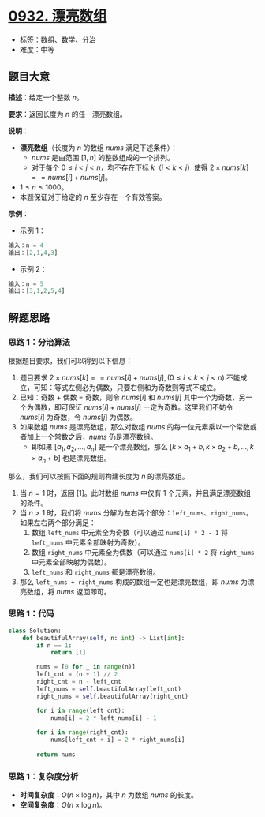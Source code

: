# [0932. 漂亮数组](https://leetcode.cn/problems/beautiful-array/)

- 标签：数组、数学、分治
- 难度：中等

## 题目大意

**描述**：给定一个整数 $n$。

**要求**：返回长度为 $n$ 的任一漂亮数组。

**说明**：

- **漂亮数组**（长度为 $n$ 的数组 $nums$ 满足下述条件）：
  - $nums$ 是由范围 $[1, n]$ 的整数组成的一个排列。
  - 对于每个 $0 \le i < j < n$，均不存在下标 $k$（$i < k < j$）使得 $2 \times nums[k] == nums[i] + nums[j]$。
- $1 \le n \le 1000$。
- 本题保证对于给定的 $n$ 至少存在一个有效答案。

**示例**：

- 示例 1：

```python
输入：n = 4
输出：[2,1,4,3]
```

- 示例 2：

```python
输入：n = 5
输出：[3,1,2,5,4]
```

## 解题思路

### 思路 1：分治算法

根据题目要求，我们可以得到以下信息：

1. 题目要求 $2 \times nums[k] == nums[i] + nums[j], (0 \le i < k < j < n)$ 不能成立，可知：等式左侧必为偶数，只要右侧和为奇数则等式不成立。
2. 已知：奇数 + 偶数 = 奇数，则令 $nums[i]$ 和 $nums[j]$ 其中一个为奇数，另一个为偶数，即可保证 $nums[i] + nums[j]$ 一定为奇数。这里我们不妨令 $nums[i]$ 为奇数，令 $nums[j]$ 为偶数。
3. 如果数组 $nums$ 是漂亮数组，那么对数组 $nums$ 的每一位元素乘以一个常数或者加上一个常数之后，$nums$ 仍是漂亮数组。
   - 即如果 $[a_1, a_2, ..., a_n]$ 是一个漂亮数组，那么 $[k \times a_1 + b, k \times a_2 + b, ..., k \times a_n + b]$ 也是漂亮数组。

那么，我们可以按照下面的规则构建长度为 $n$ 的漂亮数组。

1. 当 $n = 1$ 时，返回 $[1]$。此时数组 $nums$ 中仅有 $1$ 个元素，并且满足漂亮数组的条件。
2. 当 $n > 1$ 时，我们将 $nums$ 分解为左右两个部分：`left_nums`、`right_nums`。如果左右两个部分满足：
   1. 数组 `left_nums` 中元素全为奇数（可以通过 `nums[i] * 2 - 1` 将 `left_nums` 中元素全部映射为奇数）。
   2. 数组 `right_nums` 中元素全为偶数（可以通过 `nums[i] * 2` 将 `right_nums` 中元素全部映射为偶数）。
   3. `left_nums` 和 `right_nums` 都是漂亮数组。
3. 那么 `left_nums + right_nums` 构成的数组一定也是漂亮数组，即 $nums$ 为漂亮数组，将 $nums$ 返回即可。

### 思路 1：代码

```python
class Solution:
    def beautifulArray(self, n: int) -> List[int]:
        if n == 1:
            return [1]

        nums = [0 for _ in range(n)]
        left_cnt = (n + 1) // 2
        right_cnt = n - left_cnt
        left_nums = self.beautifulArray(left_cnt)
        right_nums = self.beautifulArray(right_cnt)

        for i in range(left_cnt):
            nums[i] = 2 * left_nums[i] - 1
        
        for i in range(right_cnt):
            nums[left_cnt + i] = 2 * right_nums[i]
        
        return nums
```

### 思路 1：复杂度分析

- **时间复杂度**：$O(n \times \log n)$，其中 $n$ 为数组 $nums$ 的长度。
- **空间复杂度**：$O(n \times \log n)$。

